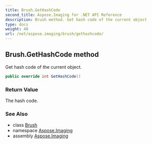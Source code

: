 ```yaml
---
title: Brush.GetHashCode
second_title: Aspose.Imaging for .NET API Reference
description: Brush method. Get hash code of the current object
type: docs
weight: 40
url: /net/aspose.imaging/brush/gethashcode/
---
```

## Brush.GetHashCode method

Get hash code of the current object.

```csharp
public override int GetHashCode()
```

### Return Value

The hash code.

### See Also

* class [Brush](../)
* namespace [Aspose.Imaging](../../brush/)
* assembly [Aspose.Imaging](../../../)


